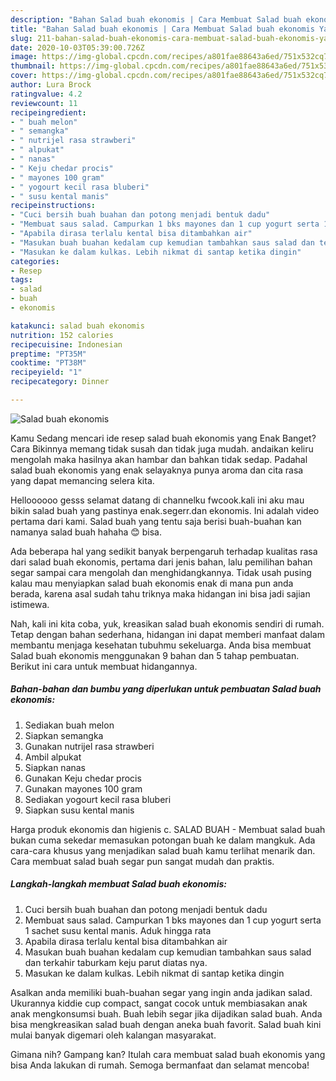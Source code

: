 ```yaml
---
description: "Bahan Salad buah ekonomis | Cara Membuat Salad buah ekonomis Yang Mudah Dan Praktis"
title: "Bahan Salad buah ekonomis | Cara Membuat Salad buah ekonomis Yang Mudah Dan Praktis"
slug: 211-bahan-salad-buah-ekonomis-cara-membuat-salad-buah-ekonomis-yang-mudah-dan-praktis
date: 2020-10-03T05:39:00.726Z
image: https://img-global.cpcdn.com/recipes/a801fae88643a6ed/751x532cq70/salad-buah-ekonomis-foto-resep-utama.jpg
thumbnail: https://img-global.cpcdn.com/recipes/a801fae88643a6ed/751x532cq70/salad-buah-ekonomis-foto-resep-utama.jpg
cover: https://img-global.cpcdn.com/recipes/a801fae88643a6ed/751x532cq70/salad-buah-ekonomis-foto-resep-utama.jpg
author: Lura Brock
ratingvalue: 4.2
reviewcount: 11
recipeingredient:
- " buah melon"
- " semangka"
- " nutrijel rasa strawberi"
- " alpukat"
- " nanas"
- " Keju chedar procis"
- " mayones 100 gram"
- " yogourt kecil rasa bluberi"
- " susu kental manis"
recipeinstructions:
- "Cuci bersih buah buahan dan potong menjadi bentuk dadu"
- "Membuat saus salad. Campurkan 1 bks mayones dan 1 cup yogurt serta 1 sachet susu kental manis. Aduk hingga rata"
- "Apabila dirasa terlalu kental bisa ditambahkan air"
- "Masukan buah buahan kedalam cup kemudian tambahkan saus salad dan terkahir taburkam keju parut diatas nya."
- "Masukan ke dalam kulkas. Lebih nikmat di santap ketika dingin"
categories:
- Resep
tags:
- salad
- buah
- ekonomis

katakunci: salad buah ekonomis 
nutrition: 152 calories
recipecuisine: Indonesian
preptime: "PT35M"
cooktime: "PT38M"
recipeyield: "1"
recipecategory: Dinner

---
```



![Salad buah ekonomis](https://img-global.cpcdn.com/recipes/a801fae88643a6ed/751x532cq70/salad-buah-ekonomis-foto-resep-utama.jpg)

Kamu Sedang mencari ide resep salad buah ekonomis yang Enak Banget? Cara Bikinnya memang tidak susah dan tidak juga mudah. andaikan keliru mengolah maka hasilnya akan hambar dan bahkan tidak sedap. Padahal salad buah ekonomis yang enak selayaknya punya aroma dan cita rasa yang dapat memancing selera kita.

Helloooooo gesss selamat datang di channelku fwcook.kali ini aku mau bikin salad buah yang pastinya enak.segerr.dan ekonomis. Ini adalah video pertama dari kami. Salad buah yang tentu saja berisi buah-buahan kan namanya salad buah hahaha 😊 bisa.

Ada beberapa hal yang sedikit banyak berpengaruh terhadap kualitas rasa dari salad buah ekonomis, pertama dari jenis bahan, lalu pemilihan bahan segar sampai cara mengolah dan menghidangkannya. Tidak usah pusing kalau mau menyiapkan salad buah ekonomis enak di mana pun anda berada, karena asal sudah tahu triknya maka hidangan ini bisa jadi sajian istimewa.


Nah, kali ini kita coba, yuk, kreasikan salad buah ekonomis sendiri di rumah. Tetap dengan bahan sederhana, hidangan ini dapat memberi manfaat dalam membantu menjaga kesehatan tubuhmu sekeluarga. Anda bisa membuat Salad buah ekonomis menggunakan 9 bahan dan 5 tahap pembuatan. Berikut ini cara untuk membuat hidangannya.

<!--inarticleads1-->

##### Bahan-bahan dan bumbu yang diperlukan untuk pembuatan Salad buah ekonomis:

1. Sediakan  buah melon
1. Siapkan  semangka
1. Gunakan  nutrijel rasa strawberi
1. Ambil  alpukat
1. Siapkan  nanas
1. Gunakan  Keju chedar procis
1. Gunakan  mayones 100 gram
1. Sediakan  yogourt kecil rasa bluberi
1. Siapkan  susu kental manis


Harga produk ekonomis dan higienis c. SALAD BUAH - Membuat salad buah bukan cuma sekedar memasukan potongan buah ke dalam mangkuk. Ada cara-cara khusus yang menjadikan salad buah kamu terlihat menarik dan. Cara membuat salad buah segar pun sangat mudah dan praktis. 

<!--inarticleads2-->

##### Langkah-langkah membuat Salad buah ekonomis:

1. Cuci bersih buah buahan dan potong menjadi bentuk dadu
1. Membuat saus salad. Campurkan 1 bks mayones dan 1 cup yogurt serta 1 sachet susu kental manis. Aduk hingga rata
1. Apabila dirasa terlalu kental bisa ditambahkan air
1. Masukan buah buahan kedalam cup kemudian tambahkan saus salad dan terkahir taburkam keju parut diatas nya.
1. Masukan ke dalam kulkas. Lebih nikmat di santap ketika dingin


Asalkan anda memiliki buah-buahan segar yang ingin anda jadikan salad. Ukurannya kiddie cup compact, sangat cocok untuk membiasakan anak anak mengkonsumsi buah. Buah lebih segar jika dijadikan salad buah. Anda bisa mengkreasikan salad buah dengan aneka buah favorit. Salad buah kini mulai banyak digemari oleh kalangan masyarakat. 

Gimana nih? Gampang kan? Itulah cara membuat salad buah ekonomis yang bisa Anda lakukan di rumah. Semoga bermanfaat dan selamat mencoba!
